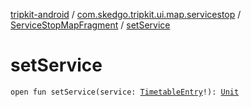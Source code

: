 [tripkit-android](../../index.md) / [com.skedgo.tripkit.ui.map.servicestop](../index.md) / [ServiceStopMapFragment](index.md) / [setService](./set-service.md)

# setService

`open fun setService(service: `[`TimetableEntry`](../../com.skedgo.tripkit.ui.model/-timetable-entry/index.md)`!): `[`Unit`](https://kotlinlang.org/api/latest/jvm/stdlib/kotlin/-unit/index.html)